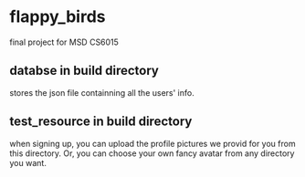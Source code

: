 # flappy_birds
final project for MSD CS6015
## databse in build directory
stores the json file containning all the users' info.
## test_resource in build directory
when signing up, you can upload the profile pictures we provid for you 
from this directory. Or, you can choose your own fancy avatar from any directory 
you want.

